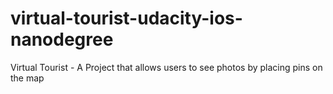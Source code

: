 # virtual-tourist-udacity-ios-nanodegree
Virtual Tourist - A Project that allows users to see photos by placing pins on the map
